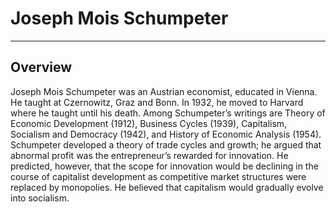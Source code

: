 # Joseph Mois Schumpeter
---

## Overview

Joseph Mois Schumpeter was an Austrian economist, educated in Vienna. He taught at Czernowitz, Graz and Bonn. In 1932, he moved to Harvard where he taught until his death. Among Schumpeter’s writings are Theory of Economic Development (1912), Business Cycles (1939), Capitalism, Socialism and Democracy (1942), and History of Economic Analysis (1954). Schumpeter developed a theory of trade cycles and growth; he argued that abnormal profit was the entrepreneur’s rewarded for innovation. He predicted, however, that the scope for innovation would be declining in the course of capitalist development as competitive market structures were replaced by monopolies. He believed that capitalism would gradually evolve into socialism.

